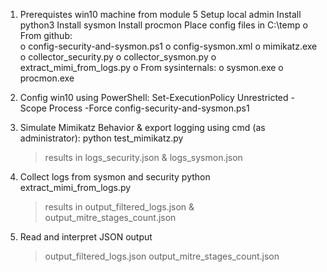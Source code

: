 1) Prerequistes win10 machine from module 5
   Setup local admin
   Install python3
   Install sysmon
   Install procmon
   Place config files in C:\temp
   o    From github:	
       o	config-security-and-sysmon.ps1
       o	config-sysmon.xml
       o	mimikatz.exe
       o	collector_security.py
       o	collector_sysmon.py
       o	extract_mimi_from_logs.py
   o	From sysinternals:
       o	sysmon.exe
       o	procmon.exe

3) Config win10 using PowerShell:
   Set-ExecutionPolicy Unrestricted -Scope Process -Force
   config-security-and-sysmon.ps1

4) Simulate Mimikatz Behavior & export logging using cmd (as administrator):
   python test_mimikatz.py
   > results in logs_security.json & logs_sysmon.json

5) Collect logs from sysmon and security
   python extract_mimi_from_logs.py
   > results in output_filtered_logs.json & output_mitre_stages_count.json

7) Read and interpret JSON output
   > output_filtered_logs.json
   > output_mitre_stages_count.json
   



